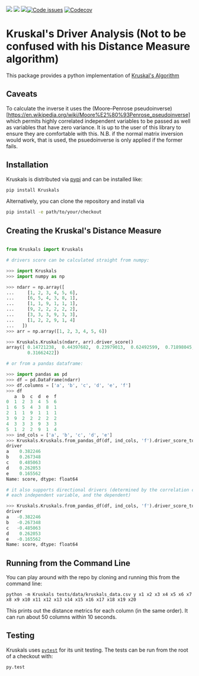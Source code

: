 <img src="https://img.shields.io/pypi/v/Kruskals.svg"> <img src="https://img.shields.io/pypi/pyversions/pytest.svg"> <img src="https://circleci.com/gh/Rambatino/Kruskals.png?style=shield&circle-token=031aab51ad1dea4a698d02f02288887f06c1a9ef"><a href="https://www.quantifiedcode.com/app/project/664c0a32a4b745a8b3728c4a3033e055"><img src="https://www.quantifiedcode.com/api/v1/project/664c0a32a4b745a8b3728c4a3033e055/badge.svg" alt="Code issues"/></a> <a href="https://codecov.io/gh/Rambatino/Kruskals"><img src="https://codecov.io/gh/Rambatino/Kruskals/branch/master/graph/badge.svg" alt="Codecov" /></a>


Kruskal's Driver Analysis (Not to be confused with his Distance Measure algorithm)
=========================================

This package provides a python implementation of [Kruskal's Algorithm](https://en.wikipedia.org/wiki/Kruskal%27s_algorithm)

Caveats
------------

To calculate the inverse it uses the (Moore–Penrose pseudoinverse)[https://en.wikipedia.org/wiki/Moore%E2%80%93Penrose_pseudoinverse] which permits highly correlated independent variables to be passed as well as variables that have zero variance. It is up to the user of this library to ensure they are comfortable with this. N.B. if the normal matrix inversion would work, that is used, the psuedoinverse is only applied if the former fails.

Installation
------------

Kruskals is distributed via [pypi](https://pypi.python.org/pypi/Kruskals) and can be installed like:

``` bash
pip install Kruskals
```

Alternatively, you can clone the repository and install via
``` bash
pip install -e path/to/your/checkout
```

Creating the Kruskal's Distance Measure
---------------

``` python

from Kruskals import Kruskals

# drivers score can be calculated straight from numpy:

>>> import Kruskals
>>> import numpy as np

>>> ndarr = np.array([
...     [1, 2, 3, 4, 5, 6],
...     [6, 5, 4, 3, 8, 1],
...     [1, 1, 9, 1, 1, 1],
...     [9, 2, 2, 2, 2, 2],
...     [3, 3, 3, 9, 3, 3],
...     [1, 2, 2, 9, 1, 4]
...   ])
>>> arr = np.array([1, 2, 3, 4, 5, 6])

>>> Kruskals.Kruskals(ndarr, arr).driver_score()
array([ 0.14721238,  0.44397682,  0.23979013,  0.62492599,  0.71898045,
        0.31662422])

# or from a pandas dataframe:

>>> import pandas as pd
>>> df = pd.DataFrame(ndarr)
>>> df.columns = ['a', 'b', 'c', 'd', 'e', 'f']
>>> df
   a  b  c  d  e  f
0  1  2  3  4  5  6
1  6  5  4  3  8  1
2  1  1  9  1  1  1
3  9  2  2  2  2  2
4  3  3  3  9  3  3
5  1  2  2  9  1  4
>>> ind_cols = ['a', 'b', 'c', 'd', 'e']
>>> Kruskals.Kruskals.from_pandas_df(df, ind_cols, 'f').driver_score_to_series()
driver
a    0.382246
b    0.267348
c    0.485063
d    0.262053
e    0.165562
Name: score, dtype: float64

# it also supports directional drivers (determined by the correlation coefficient between
# each independent variable, and the dependent)

>>> Kruskals.Kruskals.from_pandas_df(df, ind_cols, 'f').driver_score_to_series(directional=True)
driver
a   -0.382246
b   -0.267348
c   -0.485063
d    0.262053
e   -0.165562
Name: score, dtype: float64
```

Running from the Command Line
-----------------------------

You can play around with the repo by cloning and running this from the command line:

```
python -m Kruskals tests/data/kruskals_data.csv y x1 x2 x3 x4 x5 x6 x7 x8 x9 x10 x11 x12 x13 x14 x15 x16 x17 x18 x19 x20
```
This prints out the distance metrics for each column (in the same order). It can run about 50 columns within 10 seconds.

Testing
-------

Kruskals uses [`pytest`](https://pypi.python.org/pypi/pytest) for its unit testing. The tests can be run from the root of a checkout with:
``` bash
py.test
```
